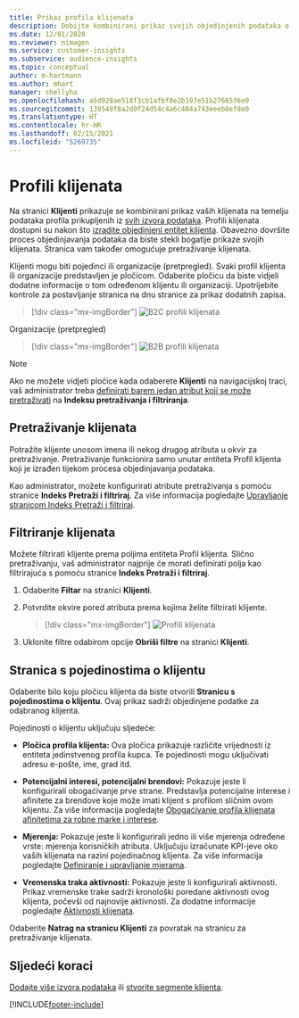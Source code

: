 ```yaml
---
title: Prikaz profila klijenata
description: Dobijte kombinirani prikaz svojih objedinjenih podataka o klijentima.
ms.date: 12/01/2020
ms.reviewer: nimagen
ms.service: customer-insights
ms.subservice: audience-insights
ms.topic: conceptual
author: m-hartmann
ms.author: mhart
manager: shellyha
ms.openlocfilehash: a5d928ae518f3cb1afbf8e2b197e51b27665f6e0
ms.sourcegitcommit: 139548f8a2d0f24d54c4a6c404a743eeeb8ef8e0
ms.translationtype: HT
ms.contentlocale: hr-HR
ms.lasthandoff: 02/15/2021
ms.locfileid: "5269735"
---
```

# <a name="customer-profiles"></a>Profili klijenata

Na stranici **Klijenti** prikazuje se kombinirani prikaz vaših klijenata na temelju podataka profila prikupljenih iz [svih izvora podataka](data-sources.md). Profili klijenata dostupni su nakon što [izradite objedinjeni entitet klijenta](data-unification.md). Obavezno dovršite proces objedinjavanja podataka da biste stekli bogatije prikaze svojih klijenata. Stranica vam također omogućuje pretraživanje klijenata.

Klijenti mogu biti pojedinci ili organizacije (pretpregled). Svaki profil klijenta ili organizacije predstavljen je pločicom. Odaberite pločicu da biste vidjeli dodatne informacije o tom određenom klijentu ili organizaciji. Upotrijebite kontrole za postavljanje stranica na dnu stranice za prikaz dodatnih zapisa.

> [!div class="mx-imgBorder"] 
> ![B2C profili klijenata](media/profiles-customers.png "B2C profili klijenata")

Organizacije (pretpregled)
> [!div class="mx-imgBorder"] 
> ![B2B profili klijenata](media/profile-customers-b2b.png "B2B profili klijenata")

> [!NOTE]
> Ako ne možete vidjeti pločice kada odaberete **Klijenti** na navigacijskoj traci, vaš administrator treba [definirati barem jedan atribut koji se može pretraživati](search-filter-index.md) na **Indeksu pretraživanja i filtriranja**.

## <a name="search-for-customers"></a>Pretraživanje klijenata

Potražite klijente unosom imena ili nekog drugog atributa u okvir za pretraživanje. Pretraživanje funkcionira samo unutar entiteta Profil klijenta koji je izrađen tijekom procesa objedinjavanja podataka.

Kao administrator, možete konfigurirati atribute pretraživanja s pomoću stranice **Indeks Pretraži i filtriraj**. Za više informacija pogledajte [Upravljanje stranicom Indeks Pretraži i filtriraj](search-filter-index.md).

## <a name="filter-customers"></a>Filtriranje klijenata

Možete filtrirati klijente prema poljima entiteta Profil klijenta. Slično pretraživanju, vaš administrator najprije će morati definirati polja kao filtrirajuća s pomoću stranice **Indeks Pretraži i filtriraj**.

1. Odaberite **Filtar** na stranici **Klijenti**.

2. Potvrdite okvire pored atributa prema kojima želite filtrirati klijente.

   > [!div class="mx-imgBorder"] 
   > ![Profili klijenata](media/profiles-customers3.png "Profili klijenata")

3. Uklonite filtre odabirom opcije **Obriši filtre** na stranici **Klijenti**.

##  <a name="customer-details-page"></a>Stranica s pojedinostima o klijentu

Odaberite bilo koju pločicu klijenta da biste otvorili **Stranicu s pojedinostima o klijentu**. Ovaj prikaz sadrži objedinjene podatke za odabranog klijenta.

Pojedinosti o klijentu uključuju sljedeće:

-   **Pločica profila klijenta:** Ova pločica prikazuje različite vrijednosti iz entiteta jedinstvenog profila kupca. Te pojedinosti mogu uključivati adresu e-pošte, ime, grad itd. 

-   **Potencijalni interesi, potencijalni brendovi:** Pokazuje jeste li konfigurirali obogaćivanje prve strane. Predstavlja potencijalne interese i afinitete za brendove koje može imati klijent s profilom sličnim ovom klijentu. Za više informacija pogledajte [Obogaćivanje profila klijenata afinitetima za robne marke i interese](enrichment-microsoft-graph.md).

-   **Mjerenja:** Pokazuje jeste li konfigurirali jedno ili više mjerenja određene vrste: mjerenja korisničkih atributa. Uključuju izračunate KPI-jeve oko vaših klijenata na razini pojedinačnog klijenta. Za više informacija pogledajte [Definiranje i upravljanje mjerama](measures.md).

-   **Vremenska traka aktivnosti:** Pokazuje jeste li konfigurirali aktivnosti. Prikaz vremenske trake sadrži kronološki poredane aktivnosti ovog klijenta, počevši od najnovije aktivnosti. Za dodatne informacije pogledajte [Aktivnosti klijenata](activities.md).

Odaberite **Natrag na stranicu Klijenti** za povratak na stranicu za pretraživanje klijenata.

## <a name="next-steps"></a>Sljedeći koraci

[Dodajte više izvora podataka](data-sources.md) ili [stvorite segmente klijenta](segments.md).


[!INCLUDE[footer-include](../includes/footer-banner.md)]